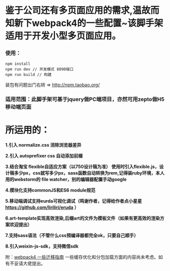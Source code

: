 #  鉴于公司还有多页面应用的需求,温故而知新下webpack4的一些配置~该脚手架适用于开发小型多页面应用。

### 使用：

```
npm install
npm run dev // 开发模式 8090端口
npm run build // 构建
```

装包有问题出门右转 =>  http://npm.taobao.org/

###  适用范围：此脚手架可基于jquery做PC端项目，亦然可用zepto做H5移动端页面

# 所运用的：
**1.引入 normalize.css 消除浏览器差异**

**2.引入 autoprefixer css 自动添加前缀**

**3.结合淘宝 flexible自适应方案（以750设计稿为准）
使用时引入flexible.js，设计稿多少px，css就写多少px，sass函数自动转换为rem,记得装ruby环境，本人用的webstorm的 file watcher，别的编辑器配置手动google**


**4.模块化支持commonJS和ES6 module规范**


**5.移动端调试支持eurda可视化调试（鸣谢作者，记得给作者点小星星 https://github.com/liriliri/eruda ）**

**6.art-template实现高效渲染,后缀art的文件为模板文件（如果有更高效的渲染方案欢迎提出）**

**7.支持sass语法（不管什么css预编译器都完全ok，只要自己顺手）**

**8.引入weixin-js-sdk，支持微信sdk**

附：[webpack4 一些迁移指南](https://webpack.docschina.org/)
一些缓存优化和分包加载方面的内容尚未考虑。如有不妥请大佬提出。
